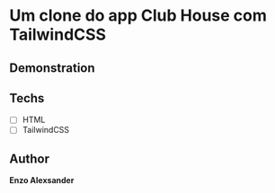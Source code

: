 # Um clone do app Club House com TailwindCSS

## Demonstration


## Techs

* [ ] HTML
* [ ] TailwindCSS

## Author

**Enzo Alexsander**